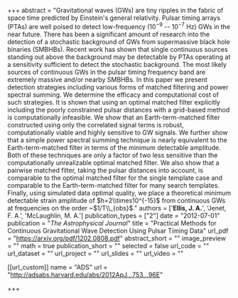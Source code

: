 +++
abstract = "Gravitational waves (GWs) are tiny ripples in the fabric of space time predicted by Einstein's general relativity. Pulsar timing arrays (PTAs) are well poised to detect low-frequency ($10^{-9}$ -- $10^{-7}$ Hz) GWs in the near future. There has been a significant amount of research into the detection of a stochastic background of GWs from supermassive black hole binaries (SMBHBs). Recent work has shown that single continuous sources standing out above the background may be detectable by PTAs operating at a sensitivity sufficient to detect the stochastic background. The most likely sources of continuous GWs in the pulsar timing frequency band are extremely massive and/or nearby SMBHBs. In this paper we present detection strategies including various forms of matched filtering and power spectral summing. We determine the efficacy and computational cost of such strategies. It is shown that using an optimal matched filter explicitly including the poorly constrained pulsar distances with a grid-based method is computationally infeasible. We show that an Earth-term-matched filter constructed using only the correlated signal terms is robust, computationally viable and highly sensitive to GW signals. We further show that a simple power spectral summing technique is nearly equivalent to the Earth-term-matched filter in terms of the minimum detectable amplitude. Both of these techniques are only a factor of two less sensitive than the computationally unrealizable optimal matched filter. We also show that a pairwise matched filter, taking the pulsar distances into account, is comparable to the optimal matched filter for the single template case and comparable to the Earth-term-matched filter for many search templates. Finally, using simulated data optimal quality, we place a theoretical minimum detectable strain amplitude of $h=2\\times10^{-15}$ from continuous GWs at frequencies on the order ~$1/T\\_{obs}$."
authors = ['**Ellis, J. A.**', 'Jenet, F. A.', 'McLaughlin, M. A.']
publication_types = ["2"]
date = "2012-07-01"
publication = "*The Astrophysical Journal*"
title = "Practical Methods for Continuous Gravitational Wave Detection Using Pulsar Timing Data"
url_pdf = "https://arxiv.org/pdf/1202.0808.pdf"
abstract_short = ""
image_preview = ""
math = true
publication_short = ""
selected = false
url_code = ""
url_dataset = ""
url_project = ""
url_slides = ""
url_video = ""

[[url_custom]]
name = "ADS"
url = "http://adsabs.harvard.edu/abs/2012ApJ...753...96E"

+++
